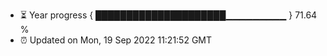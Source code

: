 - ⏳ Year progress { █████████████████████▁▁▁▁▁▁▁▁▁ } 71.64 %
- ⏰ Updated on Mon, 19 Sep 2022 11:21:52 GMT

